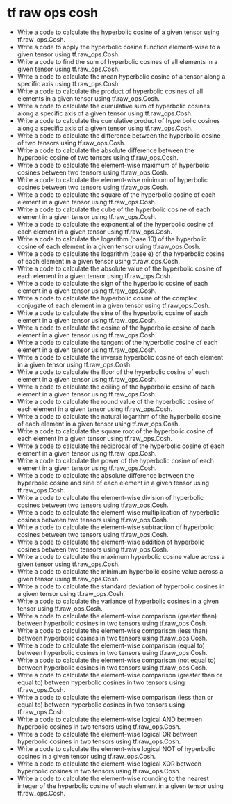 # tf raw ops cosh

- Write a code to calculate the hyperbolic cosine of a given tensor using tf.raw_ops.Cosh.
- Write a code to apply the hyperbolic cosine function element-wise to a given tensor using tf.raw_ops.Cosh.
- Write a code to find the sum of hyperbolic cosines of all elements in a given tensor using tf.raw_ops.Cosh.
- Write a code to calculate the mean hyperbolic cosine of a tensor along a specific axis using tf.raw_ops.Cosh.
- Write a code to calculate the product of hyperbolic cosines of all elements in a given tensor using tf.raw_ops.Cosh.
- Write a code to calculate the cumulative sum of hyperbolic cosines along a specific axis of a given tensor using tf.raw_ops.Cosh.
- Write a code to calculate the cumulative product of hyperbolic cosines along a specific axis of a given tensor using tf.raw_ops.Cosh.
- Write a code to calculate the difference between the hyperbolic cosine of two tensors using tf.raw_ops.Cosh.
- Write a code to calculate the absolute difference between the hyperbolic cosine of two tensors using tf.raw_ops.Cosh.
- Write a code to calculate the element-wise maximum of hyperbolic cosines between two tensors using tf.raw_ops.Cosh.
- Write a code to calculate the element-wise minimum of hyperbolic cosines between two tensors using tf.raw_ops.Cosh.
- Write a code to calculate the square of the hyperbolic cosine of each element in a given tensor using tf.raw_ops.Cosh.
- Write a code to calculate the cube of the hyperbolic cosine of each element in a given tensor using tf.raw_ops.Cosh.
- Write a code to calculate the exponential of the hyperbolic cosine of each element in a given tensor using tf.raw_ops.Cosh.
- Write a code to calculate the logarithm (base 10) of the hyperbolic cosine of each element in a given tensor using tf.raw_ops.Cosh.
- Write a code to calculate the logarithm (base e) of the hyperbolic cosine of each element in a given tensor using tf.raw_ops.Cosh.
- Write a code to calculate the absolute value of the hyperbolic cosine of each element in a given tensor using tf.raw_ops.Cosh.
- Write a code to calculate the sign of the hyperbolic cosine of each element in a given tensor using tf.raw_ops.Cosh.
- Write a code to calculate the hyperbolic cosine of the complex conjugate of each element in a given tensor using tf.raw_ops.Cosh.
- Write a code to calculate the sine of the hyperbolic cosine of each element in a given tensor using tf.raw_ops.Cosh.
- Write a code to calculate the cosine of the hyperbolic cosine of each element in a given tensor using tf.raw_ops.Cosh.
- Write a code to calculate the tangent of the hyperbolic cosine of each element in a given tensor using tf.raw_ops.Cosh.
- Write a code to calculate the inverse hyperbolic cosine of each element in a given tensor using tf.raw_ops.Cosh.
- Write a code to calculate the floor of the hyperbolic cosine of each element in a given tensor using tf.raw_ops.Cosh.
- Write a code to calculate the ceiling of the hyperbolic cosine of each element in a given tensor using tf.raw_ops.Cosh.
- Write a code to calculate the round value of the hyperbolic cosine of each element in a given tensor using tf.raw_ops.Cosh.
- Write a code to calculate the natural logarithm of the hyperbolic cosine of each element in a given tensor using tf.raw_ops.Cosh.
- Write a code to calculate the square root of the hyperbolic cosine of each element in a given tensor using tf.raw_ops.Cosh.
- Write a code to calculate the reciprocal of the hyperbolic cosine of each element in a given tensor using tf.raw_ops.Cosh.
- Write a code to calculate the power of the hyperbolic cosine of each element in a given tensor using tf.raw_ops.Cosh.
- Write a code to calculate the absolute difference between the hyperbolic cosine and sine of each element in a given tensor using tf.raw_ops.Cosh.
- Write a code to calculate the element-wise division of hyperbolic cosines between two tensors using tf.raw_ops.Cosh.
- Write a code to calculate the element-wise multiplication of hyperbolic cosines between two tensors using tf.raw_ops.Cosh.
- Write a code to calculate the element-wise subtraction of hyperbolic cosines between two tensors using tf.raw_ops.Cosh.
- Write a code to calculate the element-wise addition of hyperbolic cosines between two tensors using tf.raw_ops.Cosh.
- Write a code to calculate the maximum hyperbolic cosine value across a given tensor using tf.raw_ops.Cosh.
- Write a code to calculate the minimum hyperbolic cosine value across a given tensor using tf.raw_ops.Cosh.
- Write a code to calculate the standard deviation of hyperbolic cosines in a given tensor using tf.raw_ops.Cosh.
- Write a code to calculate the variance of hyperbolic cosines in a given tensor using tf.raw_ops.Cosh.
- Write a code to calculate the element-wise comparison (greater than) between hyperbolic cosines in two tensors using tf.raw_ops.Cosh.
- Write a code to calculate the element-wise comparison (less than) between hyperbolic cosines in two tensors using tf.raw_ops.Cosh.
- Write a code to calculate the element-wise comparison (equal to) between hyperbolic cosines in two tensors using tf.raw_ops.Cosh.
- Write a code to calculate the element-wise comparison (not equal to) between hyperbolic cosines in two tensors using tf.raw_ops.Cosh.
- Write a code to calculate the element-wise comparison (greater than or equal to) between hyperbolic cosines in two tensors using tf.raw_ops.Cosh.
- Write a code to calculate the element-wise comparison (less than or equal to) between hyperbolic cosines in two tensors using tf.raw_ops.Cosh.
- Write a code to calculate the element-wise logical AND between hyperbolic cosines in two tensors using tf.raw_ops.Cosh.
- Write a code to calculate the element-wise logical OR between hyperbolic cosines in two tensors using tf.raw_ops.Cosh.
- Write a code to calculate the element-wise logical NOT of hyperbolic cosines in a given tensor using tf.raw_ops.Cosh.
- Write a code to calculate the element-wise logical XOR between hyperbolic cosines in two tensors using tf.raw_ops.Cosh.
- Write a code to calculate the element-wise rounding to the nearest integer of the hyperbolic cosine of each element in a given tensor using tf.raw_ops.Cosh.